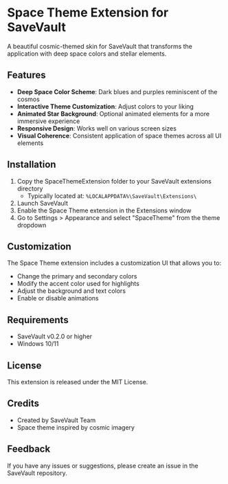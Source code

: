 # Space Theme Extension for SaveVault

A beautiful cosmic-themed skin for SaveVault that transforms the application with deep space colors and stellar elements.

## Features

- **Deep Space Color Scheme**: Dark blues and purples reminiscent of the cosmos
- **Interactive Theme Customization**: Adjust colors to your liking
- **Animated Star Background**: Optional animated elements for a more immersive experience
- **Responsive Design**: Works well on various screen sizes
- **Visual Coherence**: Consistent application of space themes across all UI elements

## Installation

1. Copy the SpaceThemeExtension folder to your SaveVault extensions directory
   - Typically located at: `%LOCALAPPDATA%\SaveVault\Extensions\`
2. Launch SaveVault
3. Enable the Space Theme extension in the Extensions window
4. Go to Settings > Appearance and select "SpaceTheme" from the theme dropdown

## Customization

The Space Theme extension includes a customization UI that allows you to:

- Change the primary and secondary colors
- Modify the accent color used for highlights
- Adjust the background and text colors
- Enable or disable animations

## Requirements

- SaveVault v0.2.0 or higher
- Windows 10/11

## License

This extension is released under the MIT License.

## Credits

- Created by SaveVault Team
- Space theme inspired by cosmic imagery

## Feedback

If you have any issues or suggestions, please create an issue in the SaveVault repository.
